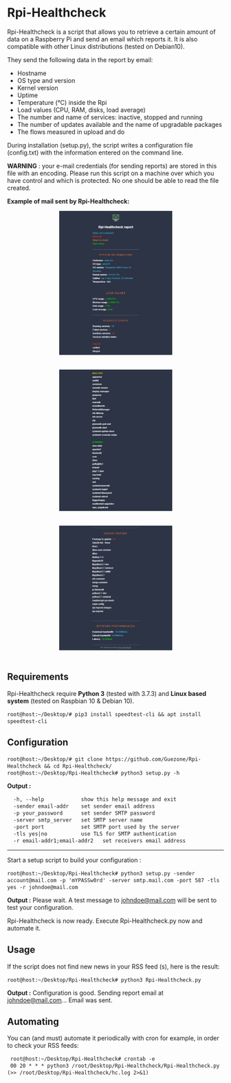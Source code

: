 # Rpi-Healthcheck

Rpi-Healthcheck is a script that allows you to retrieve a certain amount of data on a Raspberry Pi and send an email which reports it. It is also compatible with other Linux distributions (tested on Debian10).

They send the following data in the report by email:
* Hostname
* OS type and version
* Kernel version
* Uptime
* Temperature (°C) inside the Rpi
* Load values (CPU, RAM, disks, load average)
* The number and name of services: inactive, stopped and running
* The number of updates available and the name of upgradable packages
* The flows measured in upload and do

During installation (setup.py), the script writes a configuration file (config.txt) with the information entered on the command line.

**WARNING** : your e-mail credentials (for sending reports) are stored in this file with an encoding. Please run this script on a machine over which you have control and which is protected. No one should be able to read the file created.


**Example of mail sent by Rpi-Healthcheck:**
<p align="center"><a href="url"><img src="img/mail-1.jpg" height="" width="263" ></a><br><br></p>
<p align="center"><a href="url"><img src="img/mail-2.jpg" height="" width="263" ></a><br><br></p>
<p align="center"><a href="url"><img src="img/mail-3.jpg" height="" width="263" ></a><br><br></p>


## Requirements 
Rpi-Healthcheck require **Python 3** (tested with 3.7.3) and **Linux based system** (tested on Raspbian 10 & Debian 10).

    root@host:~/Desktop/# pip3 install speedtest-cli && apt install speedtest-cli

## Configuration
    root@host:~/Desktop/# git clone https://github.com/Guezone/Rpi-Healthcheck && cd Rpi-Healthcheck/
    root@host:~/Desktop/Rpi-Healthcheck# python3 setup.py -h
**Output :** 

      -h, --help            show this help message and exit
      -sender email-addr    set sender email address
      -p your_password      set sender SMTP password
      -server smtp_server   set SMTP server name
      -port port            set SMTP port used by the server
      -tls yes|no           use TLS for SMTP authentication
      -r email-addr1;email-addr2   set receivers email address

----------------
Start a setup script to build your configuration : 

    root@host:~/Desktop/Rpi-Healthcheck# python3 setup.py -sender account@mail.com -p 'mYPASSw0rd' -server smtp.mail.com -port 587 -tls yes -r johndoe@mail.com
    

**Output :** 
Please wait. A test message to johndoe@mail.com will be sent to test your configuration.

Rpi-Healthcheck is now ready. Execute Rpi-Healthcheck.py now and automate it.




## Usage
    
If the script does not find new news in your RSS feed (s), here is the result:
    
    root@host:~/Desktop/Rpi-Healthcheck# python3 Rpi-Healthcheck.py 

**Output :** 
Configuration is good.
Sending report email at johndoe@mail.com...
Email was sent.

   

## Automating
  
You can (and must) automate it periodically with cron for example, in order to check your RSS feeds:

     root@host:~/Desktop/Rpi-Healthcheck# crontab -e
     00 20 * * * python3 /root/Desktop/Rpi-Healthcheck/Rpi-Healthcheck.py (>> /root/Desktop/Rpi-Healthcheck/hc.log 2>&1)


